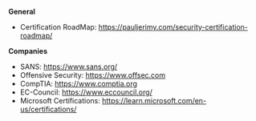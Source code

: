 **General**
- Certification RoadMap: https://pauljerimy.com/security-certification-roadmap/

**Companies**
- SANS: https://www.sans.org/
- Offensive Security: https://www.offsec.com
- CompTIA: https://www.comptia.org
- EC-Council: https://www.eccouncil.org/
- Microsoft Certifications: https://learn.microsoft.com/en-us/certifications/


